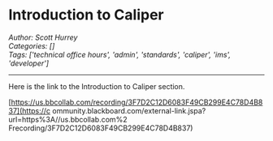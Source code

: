 # Introduction to Caliper
*Author: Scott Hurrey*  
*Categories: []*  
*Tags: ['technical office hours', 'admin', 'standards', 'caliper', 'ims', 'developer']*  
<hr />
Here is the link to the Introduction to Caliper section.

[https://us.bbcollab.com/recording/3F7D2C12D6083F49CB299E4C78D4B837](https://c
ommunity.blackboard.com/external-link.jspa?url=https%3A//us.bbcollab.com%2
Frecording/3F7D2C12D6083F49CB299E4C78D4B837)

